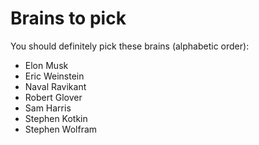 # Brains to pick

You should definitely pick these brains (alphabetic order):

- Elon Musk
- Eric Weinstein
- Naval Ravikant
- Robert Glover
- Sam Harris
- Stephen Kotkin
- Stephen Wolfram